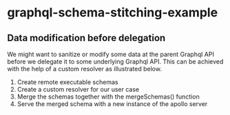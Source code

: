 # graphql-schema-stitching-example

## Data modification before delegation
We might want to sanitize or modify some data at the parent Graphql API before we delegate it to some underlying Graphql API.
This can be achieved with the help of a custom resolver as illustrated below.

1. Create remote executable schemas
2. Create a custom resolver for our user case
3. Merge the schemas together with the mergeSchemas() function
4. Serve the merged schema with a new instance of the apollo server
